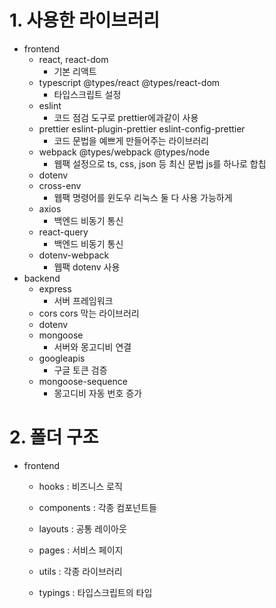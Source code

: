 # 1. 사용한 라이브러리
- frontend
	- react, react-dom
		- 기본 리액트
	- typescript @types/react @types/react-dom
		- 타입스크립트 설정
	- eslint
		- 코드 점검 도구로 prettier에과같이 사용
	- prettier eslint-plugin-prettier eslint-config-prettier
		- 코드 문법을 예쁘게 만들어주는 라이브러리
	- webpack @types/webpack @types/node
		- 웹팩 설정으로 ts, css, json 등 최신 문법 js를 하나로 합칩
	- dotenv
	- cross-env 
	  - 웹팩 명령어를 윈도우 리눅스 둘 다 사용 가능하게
	- axios
	  - 백엔드 비동기 통신
	- react-query
		- 백엔드 비동기 통신
	- dotenv-webpack
		- 웹팩 dotenv 사용
- backend
	- express
		- 서버 프레임워크
	- cors
		cors 막는 라이브러리
	- dotenv
	- mongoose
		- 서버와 몽고디비 연결
	- googleapis
		- 구글 토큰 검증
	- mongoose-sequence
	  - 몽고디비 자동 번호 증가

# 2. 폴더 구조
- frontend
	- hooks : 비즈니스 로직
	
	- components : 각종 컴포넌트들
	
	- layouts : 공통 레이아웃
	
	- pages : 서비스 페이지
	
	- utils : 각종 라이브러리
	
	- typings : 타입스크립트의 타입
	
	  
